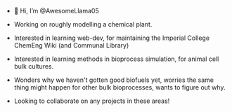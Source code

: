 - 👋 Hi, I’m @AwesomeLlama05

- Working on roughly modelling a chemical plant.

- Interested in learning web-dev, for maintaining the Imperial College ChemEng Wiki (and Communal Library)
- Interested in learning methods in bioprocess simulation, for animal cell bulk cultures.
- Wonders why we haven't gotten good biofuels yet, worries the same thing might happen for other bulk bioprocesses, wants to figure out why.

- Looking to collaborate on any projects in these areas! 



